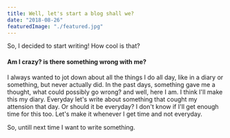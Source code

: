 ```yaml
---
title: Well, let's start a blog shall we?
date: "2018-08-26"
featuredImage: "./featured.jpg"
---
```


So, I decided to start writing! How cool is that?
<!-- end -->
#### Am I crazy? is there something wrong with me?
I always wanted to jot down about all the things I do all day, like in a diary or something, but never actually did. In the past days, something gave me a thought, what could possibly go wrong? and well, here I am. I think I'll make this my diary. Everyday let's write about something that cought my attension that day. Or should it be everyday? I don't know if I'll get enough time for this too. Let's make it whenever I get time and not everyday. 

So, untill next time I want to write something.